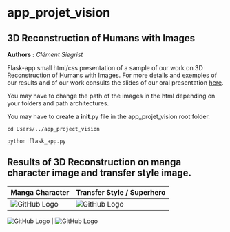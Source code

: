 # app_projet_vision
## 3D Reconstruction of Humans with Images

**Authors :** *Clément Siegrist*

Flask-app small html/css presentation of a sample of our work on 3D Reconstruction of Humans with Images. For more details and exemples of our results
and of our work consults the slides of our oral presentation [here](https://github.com/clementsiegrist/app_projet_vision/blob/main/Grand_Projet_Vision_final-compressed.pdf).

You may have to change the path of the images in the html depending on your folders and path architectures. 

You may have to create a __init__.py file in the app_projet_vision root folder.

```
cd Users/../app_project_vision
```

```
python flask_app.py
```

## Results of 3D Reconstruction on manga character image and transfer style image.

Manga Character | Transfer Style / Superhero
------------ | -------------
![GitHub Logo](https://github.com/clementsiegrist/app_projet_vision/blob/main/static/thor/Capture%20d%E2%80%99e%CC%81cran%202021-01-25%20a%CC%80%2014.54.05.png) | ![GitHub Logo](https://github.com/clementsiegrist/app_projet_vision/blob/main/static/transfer/ts_blue.png)

![GitHub Logo](https://github.com/clementsiegrist/app_projet_vision/blob/main/static/thor/Capture%20d%E2%80%99e%CC%81cran%202021-01-25%20a%CC%80%2013.30.57.png) | ![GitHub Logo](https://github.com/clementsiegrist/app_projet_vision/blob/main/static/thor/Capture%20d%E2%80%99e%CC%81cran%202021-01-25%20a%CC%80%2014.58.50.png)
